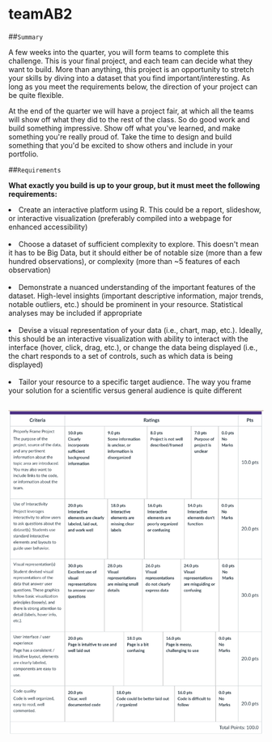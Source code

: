 # teamAB2

##`Summary`

A few weeks into the quarter, you will form teams to complete this challenge.  This is your final project, and each team can decide what they want to build.  More than anything, this project is an opportunity to stretch your skills by diving into a dataset that you find important/interesting.  As long as you meet the requirements below, the direction of your project can be quite flexible.

At the end of the quarter we will have a project fair, at which all the teams will show off what they did to the rest of the class. So do good work and build something impressive. Show off what you've learned, and make something you're really proud of. Take the time to design and build something that you'd be excited to show others and include in your portfolio.

##`Requirements`

<b>What exactly you build is up to your group, but it must meet the following requirements:</b>
<li>Create an interactive platform using R.  This could be a report, slideshow, or interactive visualization (preferably compiled into a webpage for enhanced accessibility)</li><br>
<li>Choose a dataset of sufficient complexity to explore.  This doesn't mean it has to be Big Data, but it should either be of notable size (more than a few hundred observations), or complexity (more than ~5 features of each observation)</li><br>
<li>Demonstrate a nuanced understanding of the important features of the dataset.  High-level insights (important descriptive information, major trends, notable outliers, etc.) should be prominent in your resource.  Statistical analyses may be included if appropriate</li><br>
<li>Devise a visual representation of your data (i.e., chart, map, etc.).  Ideally, this should be an interactive visualization with ability to interact with the interface (hover, click, drag, etc.), or change the data being displayed (i.e., the chart responds to a set of controls, such as which data is being displayed)</li><br>
<li>Tailor your resource to a specific target audience.  The way you frame your solution for a scientific versus general audience is quite different</li><br>

![rubric](www/rubric.png)
